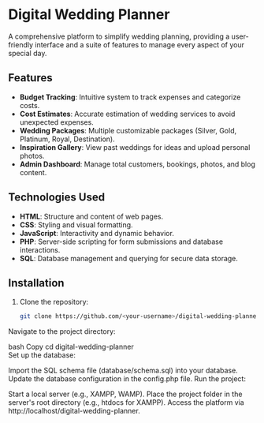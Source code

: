# Digital Wedding Planner  

A comprehensive platform to simplify wedding planning, providing a user-friendly interface and a suite of features to manage every aspect of your special day.  

## Features  
- **Budget Tracking**: Intuitive system to track expenses and categorize costs.  
- **Cost Estimates**: Accurate estimation of wedding services to avoid unexpected expenses.  
- **Wedding Packages**: Multiple customizable packages (Silver, Gold, Platinum, Royal, Destination).  
- **Inspiration Gallery**: View past weddings for ideas and upload personal photos.  
- **Admin Dashboard**: Manage total customers, bookings, photos, and blog content.  

## Technologies Used  
- **HTML**: Structure and content of web pages.  
- **CSS**: Styling and visual formatting.  
- **JavaScript**: Interactivity and dynamic behavior.  
- **PHP**: Server-side scripting for form submissions and database interactions.  
- **SQL**: Database management and querying for secure data storage.  

## Installation  
1. Clone the repository:  
   ```bash  
   git clone https://github.com/<your-username>/digital-wedding-planner.git
Navigate to the project directory:

bash
Copy
cd digital-wedding-planner  
Set up the database:

Import the SQL schema file (database/schema.sql) into your database.
Update the database configuration in the config.php file.
Run the project:

Start a local server (e.g., XAMPP, WAMP).
Place the project folder in the server's root directory (e.g., htdocs for XAMPP).
Access the platform via http://localhost/digital-wedding-planner.
